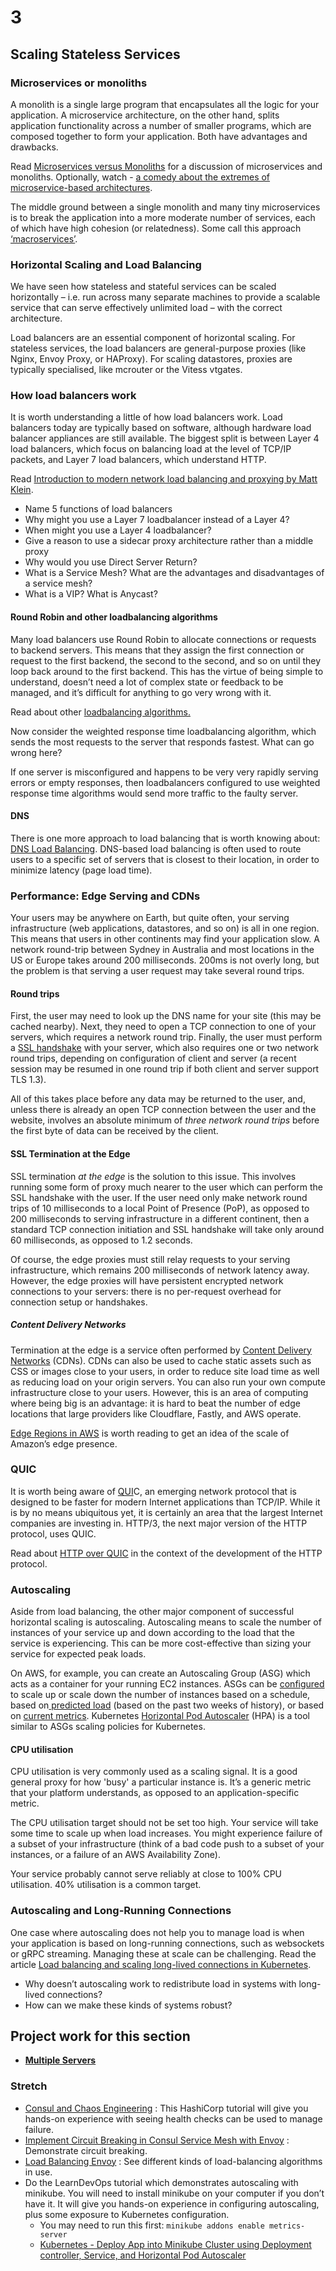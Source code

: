 <!--forhugo
+++
title="3. Scaling Stateless Services"
+++
forhugo-->

# 3

## Scaling Stateless Services

### Microservices or monoliths

A monolith is a single large program that encapsulates all the logic for your application. A microservice architecture, on the other hand, splits application functionality across a number of smaller programs, which are composed together to form your application. Both have advantages and drawbacks. ​​

Read [Microservices versus Monoliths](https://www.atlassian.com/microservices/microservices-architecture/microservices-vs-monolith) for a discussion of microservices and monoliths. Optionally, watch - [a comedy about the extremes of microservice-based architectures](https://www.youtube.com/watch?v=y8OnoxKotPQ).

The middle ground between a single monolith and many tiny microservices is to break the application into a more moderate number of services, each of which have high cohesion (or relatedness). Some call this approach [‘macroservices’](https://www.geeksforgeeks.org/software-engineering-coupling-and-cohesion/).

### Horizontal Scaling and Load Balancing

We have seen how stateless and stateful services can be scaled horizontally – i.e. run across many separate machines to provide a scalable service that can serve effectively unlimited load – with the correct architecture.

Load balancers are an essential component of horizontal scaling. For stateless services, the load balancers are general-purpose proxies (like Nginx, Envoy Proxy, or HAProxy). For scaling datastores, proxies are typically specialised, like mcrouter or the Vitess vtgates.

### How load balancers work

It is worth understanding a little of how load balancers work. Load balancers today are typically based on software, although hardware load balancer appliances are still available. The biggest split is between Layer 4 load balancers, which focus on balancing load at the level of TCP/IP packets, and Layer 7 load balancers, which understand HTTP.

Read [Introduction to modern network load balancing and proxying by Matt Klein](https://blog.envoyproxy.io/introduction-to-modern-network-load-balancing-and-proxying-a57f6ff80236).

- Name 5 functions of load balancers
- Why might you use a Layer 7 loadbalancer instead of a Layer 4?
- When might you use a Layer 4 loadbalancer?
- Give a reason to use a sidecar proxy architecture rather than a middle proxy
- Why would you use Direct Server Return?
- What is a Service Mesh? What are the advantages and disadvantages of a service mesh?
- What is a VIP? What is Anycast?

#### Round Robin and other loadbalancing algorithms

Many load balancers use Round Robin to allocate connections or requests to backend servers. This means that they assign the first connection or request to the first backend, the second to the second, and so on until they loop back around to the first backend. This has the virtue of being simple to understand, doesn’t need a lot of complex state or feedback to be managed, and it’s difficult for anything to go very wrong with it.

Read about other [loadbalancing algorithms.](https://www.cloudflare.com/en-gb/learning/performance/types-of-load-balancing-algorithms/)

Now consider the weighted response time loadbalancing algorithm, which sends the most requests to the server that responds fastest. What can go wrong here?

If one server is misconfigured and happens to be very very rapidly serving errors or empty responses, then loadbalancers configured to use weighted response time algorithms would send more traffic to the faulty server.

#### DNS

There is one more approach to load balancing that is worth knowing about: [DNS Load Balancing](https://www.cloudflare.com/en-gb/learning/performance/what-is-dns-load-balancing/). DNS-based load balancing is often used to route users to a specific set of servers that is closest to their location, in order to minimize latency (page load time).

### Performance: Edge Serving and CDNs

Your users may be anywhere on Earth, but quite often, your serving infrastructure (web applications, datastores, and so on) is all in one region. This means that users in other continents may find your application slow. A network round-trip between Sydney in Australia and most locations in the US or Europe takes around 200 milliseconds. 200ms is not overly long, but the problem is that serving a user request may take several round trips.

#### Round trips

First, the user may need to look up the DNS name for your site (this may be cached nearby). Next, they need to open a TCP connection to one of your servers, which requires a network round trip. Finally, the user must perform a [SSL handshake](https://zoompf.com/blog/2014/12/optimizing-tls-handshake/) with your server, which also requires one or two network round trips, depending on configuration of client and server (a recent session may be resumed in one round trip if both client and server support TLS 1.3).

All of this takes place before any data may be returned to the user, and, unless there is already an open TCP connection between the user and the website, involves an absolute minimum of _three network round trips_ before the first byte of data can be received by the client.

#### SSL Termination at the Edge

SSL termination _at the edge_ is the solution to this issue. This involves running some form of proxy much nearer to the user which can perform the SSL handshake with the user. If the user need only make network round trips of 10 milliseconds to a local Point of Presence (PoP), as opposed to 200 milliseconds to serving infrastructure in a different continent, then a standard TCP connection initiation and SSL handshake will take only around 60 milliseconds, as opposed to 1.2 seconds.

Of course, the edge proxies must still relay requests to your serving infrastructure, which remains 200 milliseconds of network latency away. However, the edge proxies will have persistent encrypted network connections to your servers: there is no per-request overhead for connection setup or handshakes.

##### Content Delivery Networks

Termination at the edge is a service often performed by [Content Delivery Networks](https://en.wikipedia.org/wiki/Content_delivery_network) (CDNs). CDNs can also be used to cache static assets such as CSS or images close to your users, in order to reduce site load time as well as reducing load on your origin servers. You can also run your own compute infrastructure close to your users. However, this is an area of computing where being big is an advantage: it is hard to beat the number of edge locations that large providers like Cloudflare, Fastly, and AWS operate.

[Edge Regions in AWS](https://www.lastweekinaws.com/blog/what-is-an-edge-location-in-aws-a-simple-explanation/) is worth reading to get an idea of the scale of Amazon’s edge presence.

### QUIC

It is worth being aware of [QUI](https://en.wikipedia.org/wiki/QUIC)C, an emerging network protocol that is designed to be faster for modern Internet applications than TCP/IP. While it is by no means ubiquitous yet, it is certainly an area that the largest Internet companies are investing in. HTTP/3, the next major version of the HTTP protocol, uses QUIC.

Read about [HTTP over QUIC](https://blog.cloudflare.com/http3-the-past-present-and-future/) in the context of the development of the HTTP protocol.

### Autoscaling

Aside from load balancing, the other major component of successful horizontal scaling is autoscaling. Autoscaling means to scale the number of instances of your service up and down according to the load that the service is experiencing. This can be more cost-effective than sizing your service for expected peak loads.

On AWS, for example, you can create an Autoscaling Group (ASG) which acts as a container for your running EC2 instances. ASGs can be [configured](https://docs.aws.amazon.com/autoscaling/ec2/userguide/scale-your-group.html) to scale up or scale down the number of instances based on a schedule, based on[ predicted load](https://docs.aws.amazon.com/autoscaling/ec2/userguide/ec2-auto-scaling-predictive-scaling.html) (based on the past two weeks of history), or based on [current metrics](https://docs.aws.amazon.com/autoscaling/ec2/userguide/as-scale-based-on-demand.html). Kubernetes [Horizontal Pod Autoscaler](https://kubernetes.io/docs/tasks/run-application/horizontal-pod-autoscale/) (HPA) is a tool similar to ASGs scaling policies for Kubernetes.

#### CPU utilisation

CPU utilisation is very commonly used as a scaling signal. It is a good general proxy for how 'busy' a particular instance is. It’s a generic metric that your platform understands, as opposed to an application-specific metric.

The CPU utilisation target should not be set too high. Your service will take some time to scale up when load increases. You might experience failure of a subset of your infrastructure (think of a bad code push to a subset of your instances, or a failure of an AWS Availability Zone).

Your service probably cannot serve reliably at close to 100% CPU utilisation. 40% utilisation is a common target.

### Autoscaling and Long-Running Connections

One case where autoscaling does not help you to manage load is when your application is based on long-running connections, such as websockets or gRPC streaming. Managing these at scale can be challenging. Read the article [Load balancing and scaling long-lived connections in Kubernetes](https://learnk8s.io/kubernetes-long-lived-connections).

- Why doesn’t autoscaling work to redistribute load in systems with long-lived connections?
- How can we make these kinds of systems robust?

## Project work for this section

- **[Multiple Servers](projects/multiple-servers)**

### Stretch

- [Consul and Chaos Engineering](https://learn.hashicorp.com/tutorials/consul/introduction-chaos-engineering?in=consul/resiliency) : This HashiCorp tutorial will give you hands-on experience with seeing health checks can be used to manage failure.
- [Implement Circuit Breaking in Consul Service Mesh with Envoy](https://learn.hashicorp.com/tutorials/consul/service-mesh-circuit-breaking?in=consul/resiliency) : Demonstrate circuit breaking.
- [Load Balancing Envoy](https://learn.hashicorp.com/tutorials/consul/load-balancing-envoy?in=consul/resiliency) : See different kinds of load-balancing algorithms in use.
- Do the LearnDevOps tutorial which demonstrates autoscaling with minikube.
  You will need to install minikube on your computer if you don’t have it. It will give you hands-on experience in configuring autoscaling, plus some exposure to Kubernetes configuration.
  - You may need to run this first: `minikube addons enable metrics-server`
  - [Kubernetes - Deploy App into Minikube Cluster using Deployment controller, Service, and Horizontal Pod Autoscaler](https://learndevops.novalagung.com/kubernetes-minikube-deployment-service-horizontal-autoscale.html)
